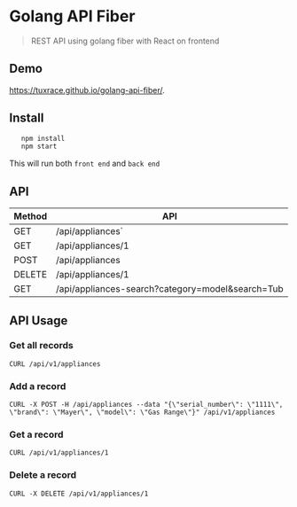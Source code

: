 # Golang API Fiber
> REST API using golang fiber with React on frontend

## Demo
https://tuxrace.github.io/golang-api-fiber/.

## Install
```bash
   npm install
   npm start
```
This will run both `front end` and `back end`

## API
| Method   |      API               |
|----------|------------------------|
| GET      |  /api/appliances`      |
| GET      |    /api/appliances/1   |
| POST     | /api/appliances        |
| DELETE   | /api/appliances/1      |
| GET      | /api/appliances-search?category=model&search=Tub |

## API Usage

### Get all records
```CURL /api/v1/appliances```

### Add a record
```CURL -X POST -H /api/appliances --data "{\"serial_number\": \"1111\", \"brand\": \"Mayer\", \"model\": \"Gas Range\"}" /api/v1/appliances```

### Get a record
```CURL /api/v1/appliances/1```

### Delete a record
```CURL -X DELETE /api/v1/appliances/1```